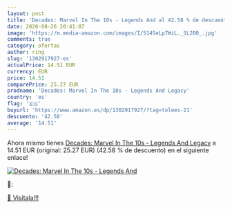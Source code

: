 ```yaml
---
layout: post
title: 'Decades: Marvel In The 10s - Legends And al 42.58 % de descuento'
date: 2020-08-26 20:41:07
image: 'https://m.media-amazon.com/images/I/514SeLp7WiL._SL200_.jpg'
comments: true
category: ofertas
author: ring
slug: '1302917927-es'
actualPrice: 14.51 EUR
currency: EUR
price: 14.51
comparePrice: 25.27 EUR
prodname: 'Decades: Marvel In The 10s - Legends And Legacy'
country: 'es'
flag: '🇪🇸'
buyurl: 'https://www.amazon.es/dp/1302917927/?tag=tolees-21'
descuento: '42.58'
average: '14.51'
---
```


Ahora mismo tienes [Decades: Marvel In The 10s - Legends And Legacy](https://www.amazon.es/dp/1302917927/?tag=tolees-21) a 14.51 EUR (original: 25.27 EUR) (42.58 %  de descuento) en el siguiente enlace!

[![Decades: Marvel In The 10s - Legends And](https://m.media-amazon.com/images/I/514SeLp7WiL._SL200_.jpg)](https://www.amazon.es/dp/1302917927/?tag=tolees-21)

🔎:


[🛒 Visítala!!!](https://www.amazon.es/dp/1302917927/?tag=tolees-21)
